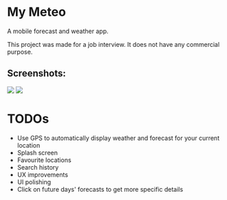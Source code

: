 # My Meteo

A mobile forecast and weather app.

This project was made for a job interview. It does not have any commercial purpose.

## Screenshots:

![](https://i.imgur.com/7ZQxV77.png=100px)
![](https://i.imgur.com/bgkP0Dt.png=100px)

# TODOs
* Use GPS to automatically display weather and forecast for your current location
* Splash screen
* Favourite locations
* Search history
* UX improvements
* UI polishing
* Click on future days' forecasts to get more specific details
